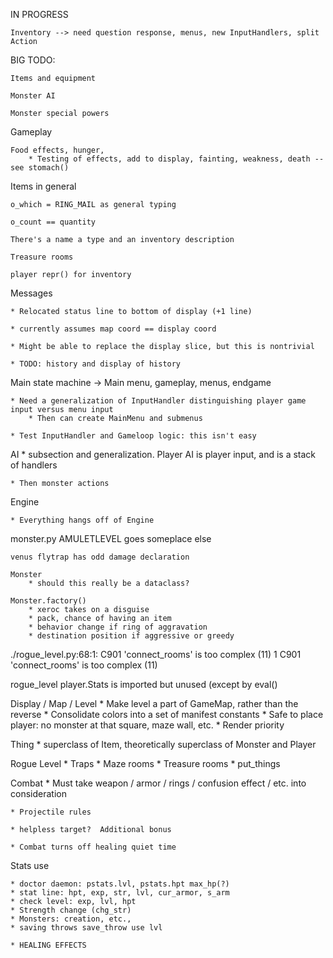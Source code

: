 IN PROGRESS

    Inventory --> need question response, menus, new InputHandlers, split Action

BIG TODO:

    Items and equipment

    Monster AI

    Monster special powers

Gameplay

    Food effects, hunger,
        * Testing of effects, add to display, fainting, weakness, death -- see stomach()

Items in general

    o_which = RING_MAIL as general typing

    o_count == quantity

    There's a name a type and an inventory description

    Treasure rooms

    player repr() for inventory

Messages

    * Relocated status line to bottom of display (+1 line)

    * currently assumes map coord == display coord

    * Might be able to replace the display slice, but this is nontrivial

    * TODO: history and display of history

Main state machine -> Main menu, gameplay, menus, endgame

    * Need a generalization of InputHandler distinguishing player game input versus menu input
        * Then can create MainMenu and submenus

    * Test InputHandler and Gameloop logic: this isn't easy

AI
    * subsection and generalization.  Player AI is player input, and is a stack of handlers

    * Then monster actions

Engine

    * Everything hangs off of Engine
    
monster.py
    AMULETLEVEL goes someplace else

    venus flytrap has odd damage declaration

    Monster
        * should this really be a dataclass?

    Monster.factory()
        * xeroc takes on a disguise
        * pack, chance of having an item
        * behavior change if ring of aggravation
        * destination position if aggressive or greedy

./rogue_level.py:68:1: C901 'connect_rooms' is too complex (11)
1     C901 'connect_rooms' is too complex (11)

rogue_level
    player.Stats is imported but unused (except by eval()

Display / Map / Level
    * Make level a part of GameMap, rather than the reverse
    * Consolidate colors into a set of manifest constants
    * Safe to place player: no monster at that square, maze wall, etc.
    * Render priority

Thing
    * superclass of Item, theoretically superclass of Monster and Player

Rogue Level
    * Traps
    * Maze rooms
    * Treasure rooms
    * put_things

Combat
    * Must take weapon / armor / rings / confusion effect / etc. into consideration
    
    * Projectile rules
    
    * helpless target?  Additional bonus
    
    * Combat turns off healing quiet time

Stats use

    * doctor daemon: pstats.lvl, pstats.hpt max_hp(?)
    * stat line: hpt, exp, str, lvl, cur_armor, s_arm
    * check level: exp, lvl, hpt
    * Strength change (chg_str)
    * Monsters: creation, etc., 
    * saving throws save_throw use lvl
    
    * HEALING EFFECTS